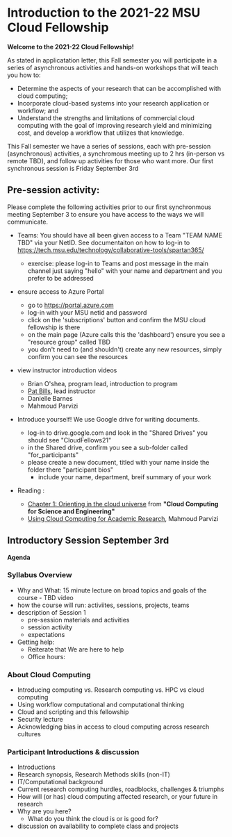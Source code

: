 # Introduction to the 2021-22 MSU Cloud Fellowship

**Welcome to the 2021-22 Cloud Fellowship!**

As stated in applicatation letter, this Fall semester you will participate in a series of asynchronous activities and hands-on workshops that will teach you how to:
 
  * Determine the aspects of your research that can be accomplished with cloud computing;
  * Incorporate cloud-based systems into your research application or workflow; and
  * Understand the strengths and limitations of commercial cloud computing with the goal of improving research yield and minimizing cost, and develop a workflow that utilizes that knowledge.

This Fall semester we have a series of sessions, each with pre-session (asynchronous) activities, a synchromous meeting up to 2 hrs (in-person vs remote TBD), and follow up activities for those who want more.   Our first synchronous session is Friday September 3rd

## Pre-session activity:

Please complete the following activities prior to our first synchronmous meeting September 3 to ensure you have access to the ways we will communicate. 

 - Teams: 
   You should have all been given access to a Team "TEAM NAME TBD" via your NetID.  See documentaiton on how to log-in to https://tech.msu.edu/technology/collaborative-tools/spartan365/
    * exercise: please log-in to Teams and post  message in the main channel just saying "hello" with your name and department and you prefer to be addressed


 - ensure access to Azure Portal
   * go to https://portal.azure.com
   * log-in with your MSU netid and password
   * click on the 'subscriptions' button and confirm the MSU cloud fellowship  is there
   * on the main page (Azure calls this the 'dashboard') ensure you see a "resource group" called TBD
   * you don't need to (and shouldn't) create any new resources, simply confirm you can see the resources

- view instructor introduction videos
    - Brian O'shea, program lead, introduction to program
    - [Pat Bills](#), lead instructor  <!-- TODO create introduction video and post to media space -->
    - Danielle Barnes
    - Mahmoud Parvizi

- Introduce yourself! 
  We use  Google drive for writing documents.   
  * log-in to drive.google.com and look in the "Shared Drives" you should see "CloudFellows21"
  * in the Shared drive, confirm you see a sub-folder called "for_participants"
  * please create a new document, titled with your name inside the folder there "participant bios"
    - include your name, department, breif summary of your work  
 
- Reading : 
  * [Chapter 1: Orienting in the cloud universe](https://s3.us-east-2.amazonaws.com/a-book/Orienting.html) from **"Cloud Computing for Science and Engineering"**
  * [Using Cloud Computing for Academic Research](#), Mahmoud Parvizi <!-- todo add PDF and link -->


## Introductory Session September 3rd 

**Agenda**

<!-- TODO : how much of this can be done in video or text format? -->

### Syllabus Overview

  * Why and What: 15 minute lecture on broad topics and goals of the course - TBD video 
  * how the course will run: activiites, sessions, projects, teams
  * description of Session 1
     * pre-session materials and activities
     * session activity
     * expectations
  * Getting help: 
      * Reiterate that We are here to help
      * Office hours: 

### About Cloud Computing
 
  * Introducing computing vs. Research computing vs. HPC vs cloud computing
  * Using workflow computational and computational thinking 
  * Cloud and scripting and this fellowship
  * Security lecture
  * Acknowledging bias in access to cloud computing across research cultures

### Participant Introductions & discussion

  * Introductions
  * Research synopsis, Research Methods skills (non-IT)
  * IT/Computational background
  * Current research computing hurdles, roadblocks, challenges & triumphs
  * How will (or has) cloud computing affected research, or your future in research
  * Why are you here?
    * What do you think the cloud is or is good for?
  * discussion on availability to complete class and projects
  

